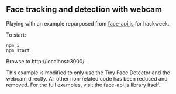 ## Face tracking and detection with webcam

Playing with an example repurposed from [face-api.js](https://github.com/justadudewhohacks/face-api.js) for hackweek.

To start:

```
npm i
npm start
```

Browse to http://localhost:3000/.

This example is modified to only use the Tiny Face Detector and the webcam directly. All other non-related code has been reduced and removed. For the full examples, visit the face-api.js library itself.
